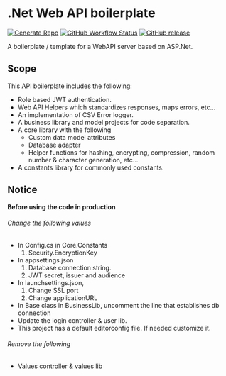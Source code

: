 # .Net Web API boilerplate

[![Generate Repo](https://img.shields.io/badge/Generate%20Repo-Using%20this%20boilerplate-orange?logo=github&style=flat-square)](https://github.com/kolappannathan/dotnet-web-api-boilerplate/generate)
[![GitHub Workflow Status](https://img.shields.io/github/workflow/status/kolappannathan/dotnet-web-api-boilerplate/CD?logo=github&style=flat-square)](https://github.com/kolappannathan/dotnet-web-api-boilerplate/actions?query=workflow%3ACD)
[![GitHub release](https://img.shields.io/github/release/kolappannathan/dotnet-web-api-boilerplate.svg?logo=github&style=flat-square)](https://github.com/kolappannathan/dotnet-web-api-boilerplate/releases)

A boilerplate / template for a WebAPI server based on ASP.Net.

## Scope

This API boilerplate includes the following:

 - Role based JWT authentication.
 - Web API Helpers which standardizes responses, maps errors, etc...
 - An implementation of CSV Error logger.
 - A business library and model projects for code separation.
 - A core library with the following
   - Custom data model attributes
   - Database adapter
   - Helper functions for hashing, encrypting, compression, random number & character generation, etc...
 - A constants library for commonly used constants.

## Notice

**Before using the code in production**

###### Change the following values

 - In Config.cs in Core.Constants
    1. Security.EncryptionKey
 - In appsettings.json
    1. Database connection string.
    2. JWT secret, issuer and audience
 - In launchsettings.json,
    1. Change SSL port
    2. Change applicationURL
 - In Base class in BusinessLib, uncomment the line that establishes db connection
 - Update the login controller & user lib.
 - This project has a default editorconfig file. If needed customize it.

###### Remove the following
 - Values controller & values lib
